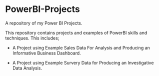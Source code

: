 # PowerBI-Projects
A repository of my Power BI Projects. 

This repository contains projects and examples of PowerBI skills and techniques. This includes;

* A Project using Example Sales Data For Analysis and Producing an Informative Business Dashboard.

* A Project using Example Survery Data for Producing an Investigative Data Analysis.
